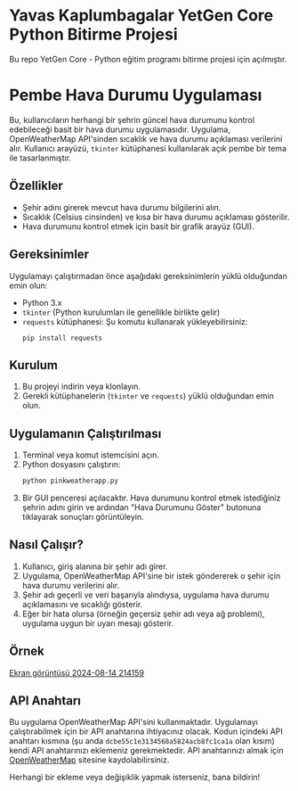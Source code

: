 # Yavas Kaplumbagalar YetGen Core Python Bitirme Projesi
Bu repo YetGen Core - Python eğitim programı bitirme projesi için açılmıştır.

# Pembe Hava Durumu Uygulaması

Bu, kullanıcıların herhangi bir şehrin güncel hava durumunu kontrol edebileceği basit bir hava durumu uygulamasıdır. Uygulama, OpenWeatherMap API'sinden sıcaklık ve hava durumu açıklaması verilerini alır. Kullanıcı arayüzü, `tkinter` kütüphanesi kullanılarak açık pembe bir tema ile tasarlanmıştır.

## Özellikler

- Şehir adını girerek mevcut hava durumu bilgilerini alın.
- Sıcaklık (Celsius cinsinden) ve kısa bir hava durumu açıklaması gösterilir.
- Hava durumunu kontrol etmek için basit bir grafik arayüz (GUI).

## Gereksinimler

Uygulamayı çalıştırmadan önce aşağıdaki gereksinimlerin yüklü olduğundan emin olun:

- Python 3.x
- `tkinter` (Python kurulumları ile genellikle birlikte gelir)
- `requests` kütüphanesi: Şu komutu kullanarak yükleyebilirsiniz:
  ```
  pip install requests
  ```

## Kurulum

1. Bu projeyi indirin veya klonlayın.
2. Gerekli kütüphanelerin (`tkinter` ve `requests`) yüklü olduğundan emin olun.

## Uygulamanın Çalıştırılması

1. Terminal veya komut istemcisini açın.
2. Python dosyasını çalıştırın:
   ```bash
   python pinkweatherapp.py
   ```
3. Bir GUI penceresi açılacaktır. Hava durumunu kontrol etmek istediğiniz şehrin adını girin ve ardından "Hava Durumunu Göster" butonuna tıklayarak sonuçları görüntüleyin.

## Nasıl Çalışır?

1. Kullanıcı, giriş alanına bir şehir adı girer.
2. Uygulama, OpenWeatherMap API'sine bir istek göndererek o şehir için hava durumu verilerini alır.
3. Şehir adı geçerli ve veri başarıyla alındıysa, uygulama hava durumu açıklamasını ve sıcaklığı gösterir.
4. Eğer bir hata olursa (örneğin geçersiz şehir adı veya ağ problemi), uygulama uygun bir uyarı mesajı gösterir.

## Örnek

[Ekran görüntüsü 2024-08-14 214159](https://github.com/user-attachments/assets/fae8ae09-479c-4cff-95be-1454d44e2765)

## API Anahtarı

Bu uygulama OpenWeatherMap API'sini kullanmaktadır. Uygulamayı çalıştırabilmek için bir API anahtarına ihtiyacınız olacak. Kodun içindeki API anahtarı kısmına (şu anda `dcbe55c1e3134568a5824acb8fc1ca1a` olan kısım) kendi API anahtarınızı eklemeniz gerekmektedir. API anahtarınızı almak için [OpenWeatherMap](https://openweathermap.org/) sitesine kaydolabilirsiniz.

Herhangi bir ekleme veya değişiklik yapmak isterseniz, bana bildirin!
